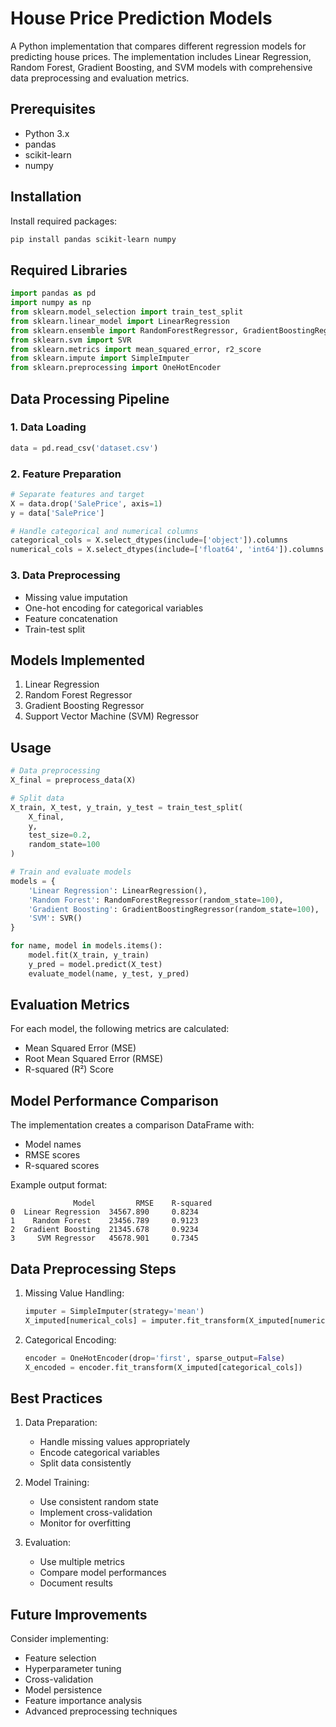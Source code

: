 # House Price Prediction Models

A Python implementation that compares different regression models for predicting house prices. The implementation includes Linear Regression, Random Forest, Gradient Boosting, and SVM models with comprehensive data preprocessing and evaluation metrics.

## Prerequisites

- Python 3.x
- pandas
- scikit-learn
- numpy

## Installation

Install required packages:
```bash
pip install pandas scikit-learn numpy
```

## Required Libraries
```python
import pandas as pd
import numpy as np
from sklearn.model_selection import train_test_split
from sklearn.linear_model import LinearRegression
from sklearn.ensemble import RandomForestRegressor, GradientBoostingRegressor
from sklearn.svm import SVR
from sklearn.metrics import mean_squared_error, r2_score
from sklearn.impute import SimpleImputer
from sklearn.preprocessing import OneHotEncoder
```

## Data Processing Pipeline

### 1. Data Loading
```python
data = pd.read_csv('dataset.csv')
```

### 2. Feature Preparation
```python
# Separate features and target
X = data.drop('SalePrice', axis=1)
y = data['SalePrice']

# Handle categorical and numerical columns
categorical_cols = X.select_dtypes(include=['object']).columns
numerical_cols = X.select_dtypes(include=['float64', 'int64']).columns
```

### 3. Data Preprocessing
- Missing value imputation
- One-hot encoding for categorical variables
- Feature concatenation
- Train-test split

## Models Implemented

1. Linear Regression
2. Random Forest Regressor
3. Gradient Boosting Regressor
4. Support Vector Machine (SVM) Regressor

## Usage

```python
# Data preprocessing
X_final = preprocess_data(X)

# Split data
X_train, X_test, y_train, y_test = train_test_split(
    X_final, 
    y, 
    test_size=0.2, 
    random_state=100
)

# Train and evaluate models
models = {
    'Linear Regression': LinearRegression(),
    'Random Forest': RandomForestRegressor(random_state=100),
    'Gradient Boosting': GradientBoostingRegressor(random_state=100),
    'SVM': SVR()
}

for name, model in models.items():
    model.fit(X_train, y_train)
    y_pred = model.predict(X_test)
    evaluate_model(name, y_test, y_pred)
```

## Evaluation Metrics

For each model, the following metrics are calculated:
- Mean Squared Error (MSE)
- Root Mean Squared Error (RMSE)
- R-squared (R²) Score

## Model Performance Comparison

The implementation creates a comparison DataFrame with:
- Model names
- RMSE scores
- R-squared scores

Example output format:
```
              Model         RMSE    R-squared
0  Linear Regression  34567.890     0.8234
1    Random Forest    23456.789     0.9123
2  Gradient Boosting  21345.678     0.9234
3     SVM Regressor   45678.901     0.7345
```

## Data Preprocessing Steps

1. Missing Value Handling:
   ```python
   imputer = SimpleImputer(strategy='mean')
   X_imputed[numerical_cols] = imputer.fit_transform(X_imputed[numerical_cols])
   ```

2. Categorical Encoding:
   ```python
   encoder = OneHotEncoder(drop='first', sparse_output=False)
   X_encoded = encoder.fit_transform(X_imputed[categorical_cols])
   ```

## Best Practices

1. Data Preparation:
   - Handle missing values appropriately
   - Encode categorical variables
   - Split data consistently

2. Model Training:
   - Use consistent random state
   - Implement cross-validation
   - Monitor for overfitting

3. Evaluation:
   - Use multiple metrics
   - Compare model performances
   - Document results

## Future Improvements

Consider implementing:
- Feature selection
- Hyperparameter tuning
- Cross-validation
- Model persistence
- Feature importance analysis
- Advanced preprocessing techniques
